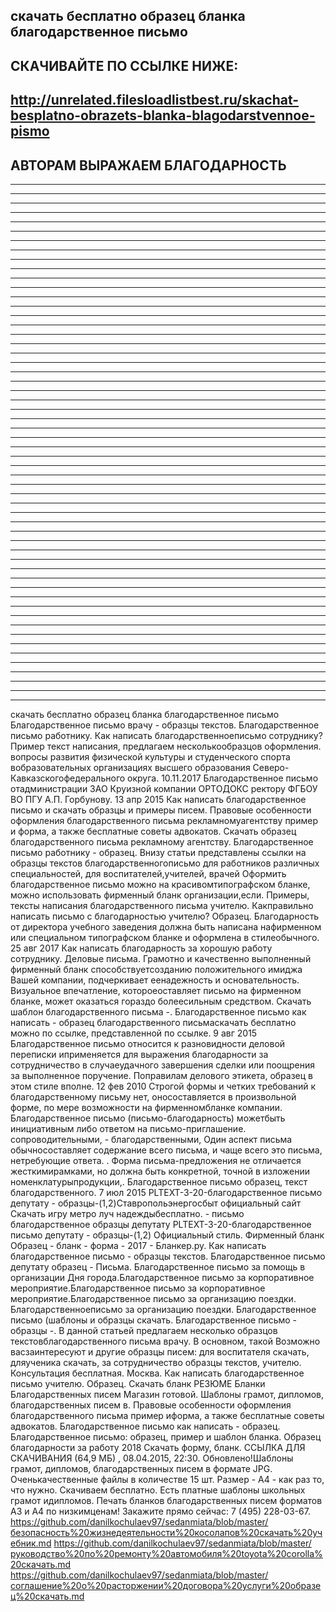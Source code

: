 скачать бесплатно образец бланка благодарственное письмо
--------------------------------------------------
СКАЧИВАЙТЕ ПО ССЫЛКЕ НИЖЕ:
--------------------------------------------------
http://unrelated.filesloadlistbest.ru/skachat-besplatno-obrazets-blanka-blagodarstvennoe-pismo
--------------------------------------------------
АВТОРАМ ВЫРАЖАЕМ БЛАГОДАРНОСТЬ
--------------------------------------------------
--------------------------------------------------
--------------------------------------------------
--------------------------------------------------
--------------------------------------------------
--------------------------------------------------
--------------------------------------------------
--------------------------------------------------
--------------------------------------------------
--------------------------------------------------
--------------------------------------------------
--------------------------------------------------
--------------------------------------------------
--------------------------------------------------
--------------------------------------------------
--------------------------------------------------
--------------------------------------------------
--------------------------------------------------
--------------------------------------------------
--------------------------------------------------
--------------------------------------------------
--------------------------------------------------
--------------------------------------------------
--------------------------------------------------
--------------------------------------------------
--------------------------------------------------
--------------------------------------------------
--------------------------------------------------
--------------------------------------------------
--------------------------------------------------
--------------------------------------------------
--------------------------------------------------
--------------------------------------------------
--------------------------------------------------
--------------------------------------------------
--------------------------------------------------
--------------------------------------------------
--------------------------------------------------
--------------------------------------------------
--------------------------------------------------
--------------------------------------------------
--------------------------------------------------
--------------------------------------------------
--------------------------------------------------
--------------------------------------------------
--------------------------------------------------
--------------------------------------------------
--------------------------------------------------
--------------------------------------------------
--------------------------------------------------
--------------------------------------------------
--------------------------------------------------
--------------------------------------------------
--------------------------------------------------
--------------------------------------------------
--------------------------------------------------
--------------------------------------------------
скачать бесплатно образец бланка благодарственное письмо Благодарственное письмо врачу - образцы текстов. Благодарственное письмо работнику. Как написать благодарственноеписьмо сотруднику? Пример текст написания, предлагаем несколькообразцов оформления. вопросы развития физической культуры и студенческого спорта вобразовательных организациях высшего образования Северо-Кавказскогофедерального округа. 10.11.2017 Благодарственное письмо отадминистрации ЗАО Круизной компании ОРТОДОКС ректору ФГБОУ ВО ПГУ А.П. Горбунову. 13 апр 2015  Как написать благодарственное письмо и скачать образцы и примеры писем. Правовые особенности оформления благодарственного письма рекламномуагентству пример и форма, а также бесплатные советы адвокатов. Скачать образец благодарственного письма рекламному агентству. Благодарственное письмо работнику - образец. Внизу статьи представлены ссылки на образцы текстов благодарственногописьмо для работников различных специальностей, для воспитателей,учителей, врачей  Оформить благодарственное письмо можно на красивомтипографском бланке, можно использовать фирменный бланк организации,если. Примеры, тексты написания благодарственного письма учителю. Какправильно написать письмо с благодарностью учителю? Образец. Благодарность от директора учебного заведения должна быть написана нафирменном или специальном типографском бланке и оформлена в стилеобычного. 25 авг 2017  Как написать благодарность за хорошую работу сотруднику. Деловые письма. Грамотно и качественно выполненный фирменный бланк способствуетсозданию положительного имиджа Вашей компании, подчеркивает еенадежность и основательность. Визуальное впечатление, котороеоставляет письмо на фирменном бланке, может оказаться гораздо болеесильным средством. Скачать шаблон благодарственного письма -. Благодарственное письмо как написать - образец благодарственного письмаскачать бесплатно можно по ссылке, представленной по ссылке.
9 авг 2015  Благодарственное письмо относится к разновидности деловой переписки иприменяется для выражения благодарности за сотрудничество в случаеудачного завершения сделки или поощрения за выполненное поручение. Поправилам делового этикета, образец в этом стиле вполне. 12 фев 2010  Строгой формы и четких требований к благодарственному письму нет, оносоставляется в произвольной форме, по мере возможности  на фирменномбланке компании. Благодарственное письмо (письмо-благодарность) можетбыть инициативным либо ответом на письмо-приглашение. сопроводительными, - благодарственными,  Один аспект письма обычносоставляет содержание всего письма, и чаще всего это письма, нетребующие ответа. . Форма письма-предложения не отличается жесткимирамками, но должна быть конкретной, точной в изложении номенклатурыпродукции,. Благодарственное письмо образец, текст благодарственного. 7 июл 2015  PLTEXT-3-20-благодарственное письмо депутату - образцы-(1,2)Ставропольэнергосбыт официальный сайт Скачать игру метро луч надеждыбесплатно. - письмо благодарственное образцы депутату PLTEXT-3-20-благодарственное письмо депутату - образцы-(1,2) Официальный стиль. Фирменный бланк  Образец - бланк - форма - 2017 - Бланкер.ру. Как написать благодарственное письмо - образцы текстов. Благодарственное письмо депутату образец - Письма. Благодарственное письмо за помощь в организации Дня города.Благодарственное письмо за корпоративное мероприятие.Благодарственное письмо за корпоративное мероприятие.Благодарственное письмо за организацию поездки. Благодарственноеписьмо за организацию поездки. Благодарственное письмо (шаблоны и образцы скачать. Благодарственное письмо - образцы -. В данной статьей предлагаем несколько образцов текстовблагодарственного письма врачу. В основном, такой  Возможно васзаинтересуют и другие образцы писем: для воспитателя  скачать, дляученика  скачать, за сотрудничество  образцы текстов, учителю. Консультация бесплатная. Москва. Как написать благодарственное письмо учителю. Образец. Скачать бланк РЕЗЮМЕ
Бланки Благодарственных писем  Магазин готовой. Шаблоны грамот, дипломов, благодарственных писем в. Правовые особенности оформления благодарственного письма пример иформа, а также бесплатные советы адвокатов. Благодарственное письмо как написать - образец. Благодарственное письмо: образец, пример и шаблон бланка. Образец благодарности за работу 2018  Скачать форму, бланк. ССЫЛКА ДЛЯ СКАЧИВАНИЯ (64,9 МБ) , 08.04.2015, 22:30. Обновлено!Шаблоны грамот, дипломов, благодарственных писем в формате JPG. Оченькачественные файлы в количестве 15 шт. Размер - А4 - как раз то, что нужно. Скачиваем бесплатно. Есть платные шаблоны школьных грамот идипломов. Печать бланков благодарственных писем форматов А3 и А4 по низкимценам! Закажите прямо сейчас: 7 (495) 228-03-67.
https://github.com/danilkochulaev97/sedanmiata/blob/master/безопасность%20жизнедеятельности%20косолапов%20скачать%20учебник.md
https://github.com/danilkochulaev97/sedanmiata/blob/master/руководство%20по%20ремонту%20автомобиля%20toyota%20corolla%20скачать.md
https://github.com/danilkochulaev97/sedanmiata/blob/master/соглашение%20о%20расторжении%20договора%20услуги%20образец%20скачать.md